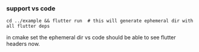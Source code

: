 ### support vs code
```console
cd ../example && flutter run  # this will generate ephemeral dir with all flutter deps
```
in cmake set the ephemeral dir
vs code should be able to see flutter headers now.